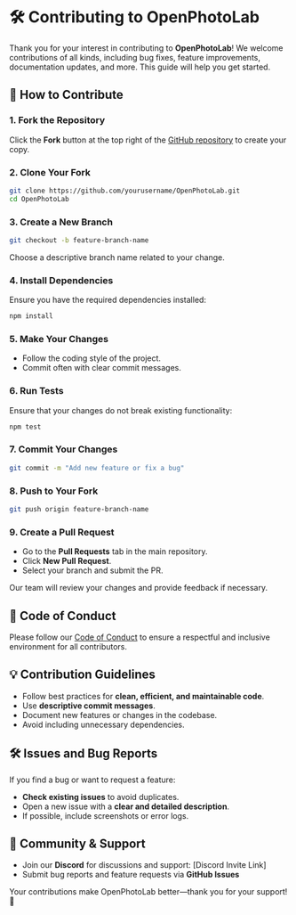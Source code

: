 # 🛠️ Contributing to OpenPhotoLab

Thank you for your interest in contributing to **OpenPhotoLab**! We welcome contributions of all kinds, including bug fixes, feature improvements, documentation updates, and more. This guide will help you get started.

## 📌 How to Contribute
### 1. Fork the Repository
Click the **Fork** button at the top right of the [GitHub repository](https://github.com/yourusername/OpenPhotoLab) to create your copy.

### 2. Clone Your Fork
```bash
git clone https://github.com/yourusername/OpenPhotoLab.git
cd OpenPhotoLab
```

### 3. Create a New Branch
```bash
git checkout -b feature-branch-name
```
Choose a descriptive branch name related to your change.

### 4. Install Dependencies
Ensure you have the required dependencies installed:
```bash
npm install
```

### 5. Make Your Changes
- Follow the coding style of the project.
- Commit often with clear commit messages.

### 6. Run Tests
Ensure that your changes do not break existing functionality:
```bash
npm test 
```

### 7. Commit Your Changes
```bash
git commit -m "Add new feature or fix a bug"
```

### 8. Push to Your Fork
```bash
git push origin feature-branch-name
```

### 9. Create a Pull Request
- Go to the **Pull Requests** tab in the main repository.
- Click **New Pull Request**.
- Select your branch and submit the PR.

Our team will review your changes and provide feedback if necessary.

## 🔖 Code of Conduct
Please follow our [Code of Conduct](CODE_OF_CONDUCT.md) to ensure a respectful and inclusive environment for all contributors.

## 💡 Contribution Guidelines
- Follow best practices for **clean, efficient, and maintainable code**.
- Use **descriptive commit messages**.
- Document new features or changes in the codebase.
- Avoid including unnecessary dependencies.

## 🛠 Issues and Bug Reports
If you find a bug or want to request a feature:
- **Check existing issues** to avoid duplicates.
- Open a new issue with a **clear and detailed description**.
- If possible, include screenshots or error logs.

## 🤝 Community & Support
- Join our **Discord** for discussions and support: [Discord Invite Link]
- Submit bug reports and feature requests via **GitHub Issues**

Your contributions make OpenPhotoLab better—thank you for your support! 🚀

